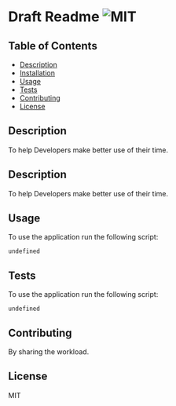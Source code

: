 # Draft Readme ![MIT](https://img.shields.io/static/v1?label=MIT&message=License&color=green)

  ## Table of Contents

  - [Description](#description)
  - [Installation](#installation)
  - [Usage](#usage)
  - [Tests](#tests)
  - [Contributing](#contributing)
  - [License](#license)

  ## Description

  To help Developers make better use of their time.

  ## Description

  To help Developers make better use of their time.

  

  ## Usage

  To use the application run the following script:

  ```
  undefined
  ```

  ## Tests

  To use the application run the following script:

  ```
  undefined
  ```

  ## Contributing

  By sharing the workload.

  ## License

  MIT
  